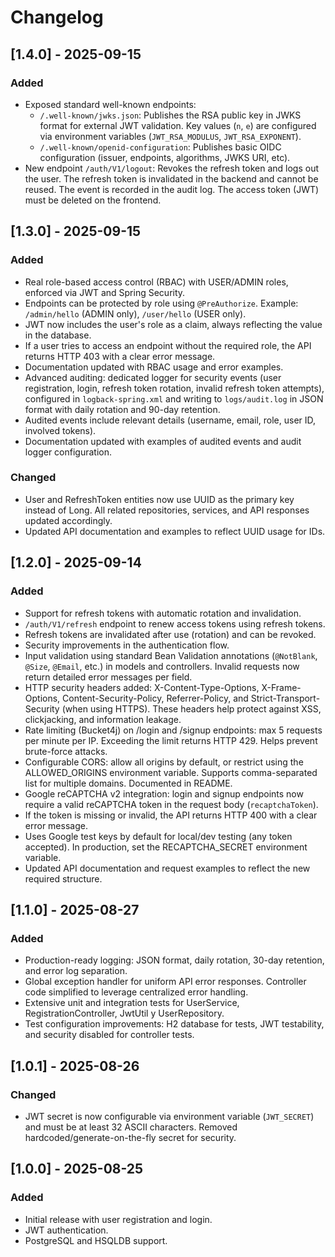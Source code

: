 # Changelog

## [1.4.0] - 2025-09-15

### Added

- Exposed standard well-known endpoints:
  - `/.well-known/jwks.json`: Publishes the RSA public key in JWKS format for external JWT validation. Key values (`n`, `e`) are configured via environment variables (`JWT_RSA_MODULUS`, `JWT_RSA_EXPONENT`).
  - `/.well-known/openid-configuration`: Publishes basic OIDC configuration (issuer, endpoints, algorithms, JWKS URI, etc).
- New endpoint `/auth/V1/logout`: Revokes the refresh token and logs out the user. The refresh token is invalidated in the backend and cannot be reused. The event is recorded in the audit log. The access token (JWT) must be deleted on the frontend.

## [1.3.0] - 2025-09-15

### Added

- Real role-based access control (RBAC) with USER/ADMIN roles, enforced via JWT and Spring Security.
- Endpoints can be protected by role using `@PreAuthorize`. Example: `/admin/hello` (ADMIN only), `/user/hello` (USER only).
- JWT now includes the user's role as a claim, always reflecting the value in the database.
- If a user tries to access an endpoint without the required role, the API returns HTTP 403 with a clear error message.
- Documentation updated with RBAC usage and error examples.
- Advanced auditing: dedicated logger for security events (user registration, login, refresh token rotation, invalid refresh token attempts), configured in `logback-spring.xml` and writing to `logs/audit.log` in JSON format with daily rotation and 90-day retention.
- Audited events include relevant details (username, email, role, user ID, involved tokens).
- Documentation updated with examples of audited events and audit logger configuration.

### Changed

- User and RefreshToken entities now use UUID as the primary key instead of Long. All related repositories, services, and API responses updated accordingly.
- Updated API documentation and examples to reflect UUID usage for IDs.

## [1.2.0] - 2025-09-14

### Added

- Support for refresh tokens with automatic rotation and invalidation.
- `/auth/V1/refresh` endpoint to renew access tokens using refresh tokens.
- Refresh tokens are invalidated after use (rotation) and can be revoked.
- Security improvements in the authentication flow.
- Input validation using standard Bean Validation annotations (`@NotBlank`, `@Size`, `@Email`, etc.) in models and controllers. Invalid requests now return detailed error messages per field.
- HTTP security headers added: X-Content-Type-Options, X-Frame-Options, Content-Security-Policy, Referrer-Policy, and Strict-Transport-Security (when using HTTPS). These headers help protect against XSS, clickjacking, and information leakage.
- Rate limiting (Bucket4j) on /login and /signup endpoints: max 5 requests per minute per IP. Exceeding the limit returns HTTP 429. Helps prevent brute-force attacks.
- Configurable CORS: allow all origins by default, or restrict using the ALLOWED_ORIGINS environment variable. Supports comma-separated list for multiple domains. Documented in README.
- Google reCAPTCHA v2 integration: login and signup endpoints now require a valid reCAPTCHA token in the request body (`recaptchaToken`).
- If the token is missing or invalid, the API returns HTTP 400 with a clear error message.
- Uses Google test keys by default for local/dev testing (any token accepted). In production, set the RECAPTCHA_SECRET environment variable.
- Updated API documentation and request examples to reflect the new required structure.

## [1.1.0] - 2025-08-27

### Added

- Production-ready logging: JSON format, daily rotation, 30-day retention, and error log separation.
- Global exception handler for uniform API error responses. Controller code simplified to leverage centralized error handling.
- Extensive unit and integration tests for UserService, RegistrationController, JwtUtil y UserRepository.
- Test configuration improvements: H2 database for tests, JWT testability, and security disabled for controller tests.

## [1.0.1] - 2025-08-26

### Changed

- JWT secret is now configurable via environment variable (`JWT_SECRET`) and must be at least 32 ASCII characters. Removed hardcoded/generate-on-the-fly secret for security.

## [1.0.0] - 2025-08-25

### Added

- Initial release with user registration and login.
- JWT authentication.
- PostgreSQL and HSQLDB support.

